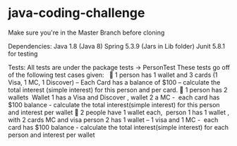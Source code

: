 # java-coding-challenge

Make sure you're in the Master Branch before cloning

Dependencies: 
Java 1.8 (Java 8)
Spring 5.3.9 (Jars in Lib folder)
Junit 5.8.1 for testing

Tests:
All tests are under the package tests -> PersonTest
These tests go off of the following test cases given:
 
 1 person has 1 wallet and 3 cards (1 Visa, 1 MC, 1 Discover) – Each Card has a balance of $100 –
calculate the total interest (simple interest) for this person and per card.
 1 person has 2 wallets  Wallet 1 has a Visa and Discover , wallet 2 a MC -  each card has $100 balance -
calculate the total interest(simple interest) for this person and interest per wallet
 2 people have 1 wallet each,  person 1 has 1 wallet , with 2 cards MC and visa person 2
has 1 wallet – 1 visa and 1 MC -  each card has $100 balance - calculate the total
interest(simple interest) for each person and interest per wallet
